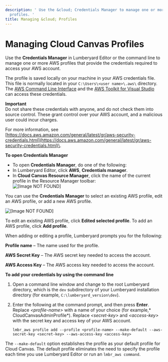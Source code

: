 ```yaml
---
description: ' Use the &cloud; Credentials Manager to manage one or more of your &AWS;
  profiles. '
title: Managing &cloud; Profiles
---
```

# Managing Cloud Canvas Profiles<a name="cloud-canvas-ui-credentials-manager"></a>

Use the **Credentials Manager** in Lumberyard Editor or the command line to manage one or more AWS profiles that provide the credentials required to access your AWS account\.

The profile is saved locally on your machine in your AWS credentials file\. This file is normally located in your `C:\Users\<user name>\.aws\` directory\. The [AWS Command Line Interface](https://aws.amazon.com/cli/) and the [AWS Toolkit for Visual Studio](https://aws.amazon.com/visualstudio/) can access these credentials\.

**Important**  
Do not share these credentials with anyone, and do not check them into source control\. These grant control over your AWS account, and a malicious user could incur charges\.

 For more information, see [https://docs.aws.amazon.com/general/latest/gr/aws-security-credentials.html](https://docs.aws.amazon.com/general/latest/gr/aws-security-credentials.html)\.

**To open Credentials Manager**
+  To open **Credentials Manager**, do one of the following:
  +  In Lumberyard Editor, click **AWS**, **Credentials manager**\.
  + In **Cloud Canvas Resource Manager**, click the name of the current profile in the Resource Manager toolbar:  
![\[Image NOT FOUND\]](/images/userguide/cloud_canvas/cloud-canvas-ui-rm-current-profile.png)

 You can use the **Credentials Manager** to select an existing AWS profile, edit an AWS profile, or add a new AWS profile\.

![\[Image NOT FOUND\]](/images/userguide/cloud_canvas/cloud-canvas-ui-rm-credentials-manager.png)

To edit an existing AWS profile, click **Edited selected profile**\. To add an AWS profile, click **Add profile**\.

 When adding or editing a profile, Lumberyard prompts you for the following:

 **Profile name** – The name used for the profile\.

 **AWS Secret Key** – The AWS secret key needed to access the account\.

 **AWS Access Key** – The AWS access key needed to access the account\.

**To add your credentials by using the command line**

1. Open a command line window and change to the root Lumberyard directory, which is the `dev` subdirectory of your Lumberyard installation directory \(for example, `C:\lumberyard_version\dev`\)\.

1. Enter the following at the command prompt, and then press **Enter**\. Replace *<profile\-name>* with a name of your choice \(for example,* CloudCanvasAdminProfile*\)\. Replace *<secret\-key>* and *<access\-key>* with the secret key and access key of your AWS account\.

   ```
   lmbr_aws profile add --profile <profile-name> --make-default --aws-secret-key <secret-key> --aws-access-key <access-key>
   ```

The `--make-default` option establishes the profile as your default profile for Cloud Canvas\. The default profile eliminates the need to specify the profile each time you use Lumberyard Editor or run an `lmbr_aws command`\.